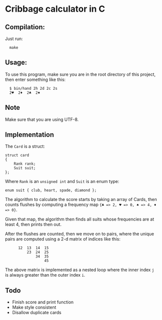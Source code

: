 # Cribbage calculator in C

## Compilation:

Just run:

```
  make
```

## Usage:

To use this program, make sure you are in the root directory of this project, 
then enter something like this:

```
  $ bin/hand 2h 2d 2c 2s
  2♥  2♦  2♣  2♠
```

## Note
Make sure that you are using UTF-8.

## Implementation

The `Card` is a struct:

```
struct card
{
    Rank rank;
    Suit suit;
};
```

Where `Rank` is an `unsigned int` and `Suit` is an enum type:

```
enum suit { club, heart, spade, diamond };
```

The algorithm to calculate the score starts by taking an array of Cards, then
counts flushes by computing a frequency map `{♣ => 2, ♥ => 0, ♠ => 4, ♦ => 0}`.

Given that map, the algorithm then finds all suits whose frequencies are at 
least 4, then prints then out.

After the flushes are counted, then we move on to pairs, where the unique
pairs are computed using a 2-d matrix of indices like this:

```
      12  13  14  15
          23  24  25
              34  35
                  45
```

The above matrix is implemented as a nested loop where the inner index `j` is 
always greater than the outer index `i`.

## Todo
 - Finish score and print function
 - Make style consistent
 - Disallow duplicate cards

